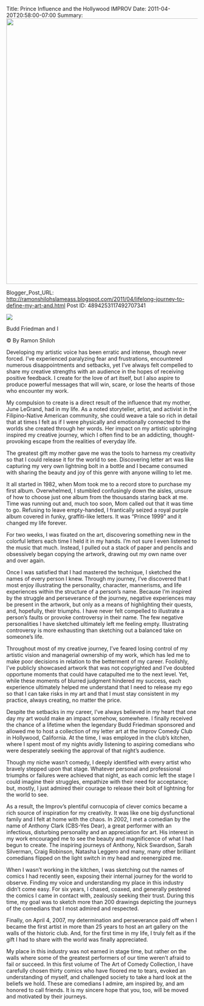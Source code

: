 Title: Prince Influence and the Hollywood IMPROV
Date: 2011-04-20T20:58:00-07:00
Summary: <img src="https://4.bp.blogspot.com/-KveTl6Z_cFk/V-894DzSv1I/AAAAAAAAAck/myjwGSIti_c5eOEvQWDO5GZqmu70omkhgCLcB/s320/22235_250256189704_4297189_n.jpg" width="700">

Blogger_Post_URL: http://ramonshilohslameass.blogspot.com/2011/04/lifelong-journey-to-define-my-art-and.html
Post ID: 4894253117492707341

[![](https://4.bp.blogspot.com/-KveTl6Z_cFk/V-894DzSv1I/AAAAAAAAAck/myjwGSIti_c5eOEvQWDO5GZqmu70omkhgCLcB/s320/22235_250256189704_4297189_n.jpg)](https://4.bp.blogspot.com/-KveTl6Z_cFk/V-894DzSv1I/AAAAAAAAAck/myjwGSIti_c5eOEvQWDO5GZqmu70omkhgCLcB/s1600/22235_250256189704_4297189_n.jpg)

  


Budd Friedman and I
  

  

© By Ramon Shiloh  

  

Developing my artistic voice has been erratic and intense, though never forced. I’ve experienced paralyzing fear and frustrations, encountered numerous disappointments and setbacks, yet I’ve always felt compelled to share my creative strengths with an audience in the hopes of receiving positive feedback. I create for the love of art itself, but I also aspire to produce powerful messages that will win, scare, or lose the hearts of those who encounter my work.  

  

My compulsion to create is a direct result of the influence that my mother, June LeGrand, had in my life. As a noted storyteller, artist, and activist in the Filipino\-Native American community, she could weave a tale so rich in detail that at times I felt as if I were physically and emotionally connected to the worlds she created through her words. Her impact on my artistic upbringing inspired my creative journey, which I often find to be an addicting, thought\-provoking escape from the realities of everyday life.  

The greatest gift my mother gave me was the tools to harness my creativity so that I could release it for the world to see. Discovering letter art was like capturing my very own lightning bolt in a bottle and I became consumed with sharing the beauty and joy of this genre with anyone willing to let me.  

  

It all started in 1982, when Mom took me to a record store to purchase my first album. Overwhelmed, I stumbled confusingly down the aisles, unsure of how to choose just one album from the thousands staring back at me. Time was running out and, much too soon, Mom called out that it was time to go. Refusing to leave empty\-handed, I frantically seized a royal purple album covered in funky, graffiti\-like letters. It was “Prince 1999” and it changed my life forever.  

  

For two weeks, I was fixated on the art, discovering something new in the colorful letters each time I held it in my hands. I’m not sure I even listened to the music that much. Instead, I pulled out a stack of paper and pencils and obsessively began copying the artwork, drawing out my own name over and over again.  

  

Once I was satisfied that I had mastered the technique, I sketched the names of every person I knew. Through my journey, I’ve discovered that I most enjoy illustrating the personality, character, mannerisms, and life experiences within the structure of a person’s name. Because I’m inspired by the struggle and perseverance of the journey, negative experiences may be present in the artwork, but only as a means of highlighting their quests, and, hopefully, their triumphs. I have never felt compelled to illustrate a person’s faults or provoke controversy in their name. The few negative personalities I have sketched ultimately left me feeling empty. Illustrating controversy is more exhausting than sketching out a balanced take on someone’s life.  

Throughout most of my creative journey, I’ve feared losing control of my artistic vision and managerial ownership of my work, which has led me to make poor decisions in relation to the betterment of my career. Foolishly, I’ve publicly showcased artwork that was not copyrighted and I’ve doubted opportune moments that could have catapulted me to the next level. Yet, while these moments of blurred judgment hindered my success, each experience ultimately helped me understand that I need to release my ego so that I can take risks in my art and that I must stay consistent in my practice, always creating, no matter the price.  

  

Despite the setbacks in my career, I’ve always believed in my heart that one day my art would make an impact somehow, somewhere. I finally received the chance of a lifetime when the legendary Budd Friedman sponsored and allowed me to host a collection of my letter art at the Improv Comedy Club in Hollywood, California. At the time, I was employed in the club’s kitchen, where I spent most of my nights avidly listening to aspiring comedians who were desperately seeking the approval of that night’s audience.  

  

Though my niche wasn’t comedy, I deeply identified with every artist who bravely stepped upon that stage. Whatever personal and professional triumphs or failures were achieved that night, as each comic left the stage I could imagine their struggles, empathize with their need for acceptance; but, mostly, I just admired their courage to release their bolt of lightning for the world to see.  

  

As a result, the Improv’s plentiful cornucopia of clever comics became a rich source of inspiration for my creativity. It was like one big dysfunctional family and I felt at home with the chaos. In 2002, I met a comedian by the name of Anthony Clark (CBS\-Yes Dear), a great performer with an infectious, disturbing personality and an appreciation for art. His interest in my work encouraged me to see the beauty and magnificence of what I had begun to create. The inspiring journeys of Anthony, Nick Swardson, Sarah Silverman, Craig Robinson, Natasha Leggero and many, many other brilliant comedians flipped on the light switch in my head and reenergized me.  

  

When I wasn’t working in the kitchen, I was sketching out the names of comics I had recently seen, exposing their internal journey for the world to observe. Finding my voice and understanding my place in this industry didn’t come easy. For six years, I chased, coaxed, and generally pestered the comics I came in contact with, zealously seeking their trust. During this time, my goal was to sketch more than 200 drawings depicting the journeys of the comedians that I most admired and respected.  

  

Finally, on April 4, 2007, my determination and perseverance paid off when I became the first artist in more than 25 years to host an art gallery on the walls of the historic club. And, for the first time in my life, I truly felt as if the gift I had to share with the world was finally appreciated.  

My place in this industry was not earned in stage time, but rather on the walls where some of the greatest performers of our time weren’t afraid to fail or succeed. In this first volume of The Art of Comedy Collection, I have carefully chosen thirty comics who have floored me to tears, evoked an understanding of myself, and challenged society to take a hard look at the beliefs we hold. These are comedians I admire, am inspired by, and am honored to call friends. It is my sincere hope that you, too, will be moved and motivated by their journeys.